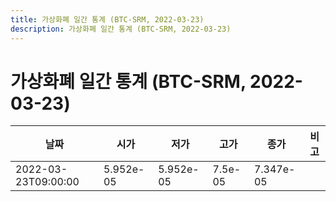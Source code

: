```yaml
---
title: 가상화폐 일간 통계 (BTC-SRM, 2022-03-23)
description: 가상화폐 일간 통계 (BTC-SRM, 2022-03-23)
---
```


가상화폐 일간 통계 (BTC-SRM, 2022-03-23)
===

|날짜|시가|저가|고가|종가|비고|
|--|--|--|--|--|--|
|2022-03-23T09:00:00|5.952e-05|5.952e-05|7.5e-05|7.347e-05|    |
